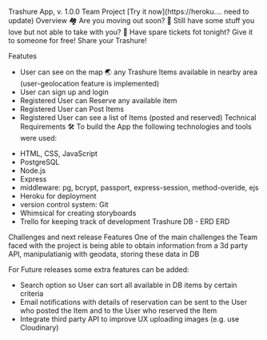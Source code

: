 Trashure App, v. 1.0.0
Team Project
[Try it now](https://heroku.... need to update)
Overview
🏘 Are you moving out soon? 🚚 Still have some stuff you love but not able to take with you? 🎫 Have spare tickets fot tonight? Give it to someone for free! Share your Trashure!

Featutes
* User can see on the map 🌏 any Trashure Items available in nearby area (user-geolocation feature is implemented)
* User can sign up and login
* Registered User can Reserve any available item
* Registered User can Post Items
* Registered User can see a list of Items (posted and reserved)
Technical Requirements
🛠 To build the App the following technologies and tools were used:

- HTML, CSS, JavaScript
- PostgreSQL
- Node.js
- Express
- middleware: pg, bcrypt, passport, express-session, method-overide, ejs
- Heroku for deployment
- version control system: Git 
- Whimsical for creating storyboards
- Trello for keeping track of development
Trashure DB - ERD
ERD

Challenges and next release Features
One of the main challenges the Team faced with the project is being able to obtain information from a 3d party API, manipulatianig with geodata, storing these data in DB

For Future releases some extra features can be added:

 - Search option so User can sort all available in DB items by certain criteria
 - Email notifications with details of reservation can be sent to the User who posted the Item and to the User who reserved the Item 
 - Integrate third party API to improve UX uploading images (e.g. use Cloudinary)
